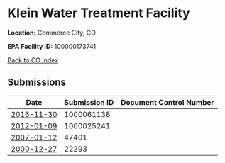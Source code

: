 # Klein Water Treatment Facility

**Location:** Commerce City, CO

**EPA Facility ID:** 100000173741

[Back to CO Index](../../index.md)

## Submissions

| Date | Submission ID | Document Control Number |
|------|--------------|-------------------------|
| [2016-11-30](submissions/1000061138.md) | 1000061138 |  |
| [2012-01-09](submissions/1000025241.md) | 1000025241 |  |
| [2007-01-12](submissions/47401.md) | 47401 |  |
| [2000-12-27](submissions/22293.md) | 22293 |  |
